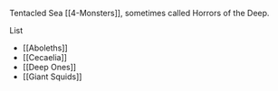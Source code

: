 Tentacled Sea [[4-Monsters]], sometimes called Horrors of the Deep.

List
- [[Aboleths]]
- [[Cecaelia]]
- [[Deep Ones]]
- [[Giant Squids]]

